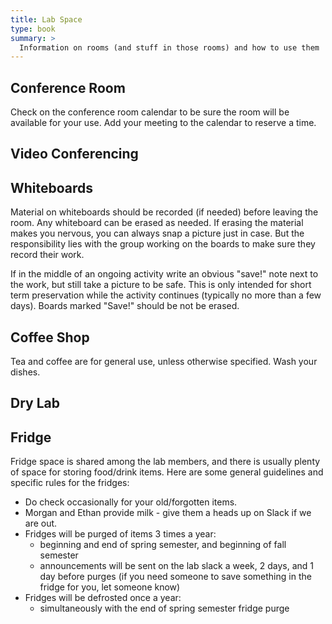 ```yaml
---
title: Lab Space
type: book
summary: >
  Information on rooms (and stuff in those rooms) and how to use them
---
```


## Conference Room

Check on the conference room calendar to be sure the room will be available for your use. Add your meeting to the calendar to reserve a time.

## Video Conferencing



## Whiteboards

Material on whiteboards should be recorded (if needed) before leaving the room. Any whiteboard can be erased as needed. If erasing the material makes you nervous, you can always snap a picture just in case. But the responsibility lies with the group working on the boards to make sure they record their work.

If in the middle of an ongoing activity write an obvious "save!" note next to the work, but still take a picture to be safe.
This is only intended for short term preservation while the activity continues (typically no more than a few days).
Boards marked "Save!" should be not be erased.

## Coffee Shop

Tea and coffee are for general use, unless otherwise specified. Wash your dishes.

## Dry Lab


## Fridge

Fridge space is shared among the lab members, and there is usually plenty of space for storing food/drink items. Here are some general guidelines and specific rules for the fridges:
* Do check occasionally for your old/forgotten items.
* Morgan and Ethan provide milk - give them a heads up on Slack if we are out.
* Fridges will be purged of items 3 times a year:
  - beginning and end of spring semester, and beginning of fall semester
  - announcements will be sent on the lab slack a week, 2 days, and 1 day before purges (if you need someone to save something in the fridge for you, let someone know)
* Fridges will be defrosted once a year:
  - simultaneously with the end of spring semester fridge purge
